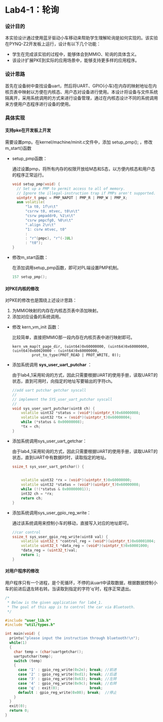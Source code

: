# Lab4-1：轮询

### 设计目的

本实验设计通过使用蓝牙驱动小车移动来帮助学生理解轮询是如何实现的。该实验在PYNQ-Z2开发板上运行，设计有以下几个功能：

- 学生在完成该实验的过程中，能够体会到MMIO、轮询的具体含义。
- 该设计扩展PKE到实际的应用场景中，能够支持更多样的应用程序。

### 设计思路

首先在设备树中查找设备uart，然后将UART、GPIO(小车)在内存的映射地址在内核页表中映射以方便在内核态、用户态对设备进行使用。本设计将设备与文件系统隔离开，采用系统调用的方式来进行设备管理，通过在内核态设计不同的系统调用来方便用户态程序进行设备的使用。

### 具体实现

#### 支持pke在开发板上开发

需要设置pmp。在kernel/machine/minit.c文件中，添加 setup_pmp(); ，修改m_start()函数

* setup_pmp函数：
  
  通过设置pmp，将所有内存的权限开放给M态和S态，以方便内核态和用户态的程序正常运行。
  
  ```cpp
  void setup_pmp(void) {
    // Set up a PMP to permit access to all of memory.
    // Ignore the illegal-instruction trap if PMPs aren't supported.
    uintptr_t pmpc = PMP_NAPOT | PMP_R | PMP_W | PMP_X;
    asm volatile(
        "la t0, 1f\n\t"
        "csrrw t0, mtvec, t0\n\t"
        "csrw pmpaddr0, %1\n\t"
        "csrw pmpcfg0, %0\n\t"
        ".align 2\n\t"
        "1: csrw mtvec, t0"
        :
        : "r"(pmpc), "r"(-1UL)
        : "t0");
  }
  ```
  
* 修改m_start函数：
  
  在添加调用setup_pmp函数，即可对PL端设置PMP机制。
  
  ```cpp
  157 setup_pmp();
  ```

#### 对PKE内核的修改

对PKE的修改也是围绕上述设计思路：

1. 为MMIO映射的内存在内核态页表中添加映射。
2. 添加对应设备的系统调用。

* 修改 kern_vm_init 函数：
  
  比较简单，直接把MMIO那一段内存在内核页表中进行映射即可。

  ```
  kern_vm_map(t_page_dir, (uint64)0x60000000, (uint64)0x60000000, (uint64)0x60020000 - (uint64)0x60000000,
           prot_to_type(PROT_READ | PROT_WRITE, 0));
  ```
  
* 添加系统调用 **sys_user_uart_putchar** ：
  
  由于lab4_1采用轮询的方式，因此只需要根据UART的使用手册，读取UART的状态，直到可用时，向指定的地址写要输出的字符ch。
  
  ```c++
  //add uart putchar getchar syscall
  //
  // implement the SYS_user_uart_putchar syscall
  //
  void sys_user_uart_putchar(uint8 ch) {
      volatile uint32 *status = (void*)(uintptr_t)0x60000008;
      volatile uint32 *tx = (void*)(uintptr_t)0x60000004;
      while (*status & 0x00000008);
      *tx = ch;
  }
  ```
  
* 添加系统调用sys_user_uart_getchar：
  
  由于lab4_1采用轮询的方式，因此只需要根据UART的使用手册，读取UART的状态，直到UART中有数据时时，读取指定的地址。
  
  ```c++
  ssize_t sys_user_uart_getchar() {
      
      
      volatile uint32 *rx = (void*)(uintptr_t)0x60000000;
      volatile uint32 *status = (void*)(uintptr_t)0x60000008;
      while (!(*status & 0x00000001));
      int32 ch = *rx;
      return ch;
  }
  ```
  
* 添加系统调用sys_user_gpio_reg_write：
  
  通过该系统调用来控制小车的移动，直接写入对应的地址即可。
  
  ```c++
  //car control
  ssize_t sys_user_gpio_reg_write(uint8 val) {
      volatile uint32_t *control_reg = (void*)(uintptr_t)0x60001004;
      volatile uint32_t *data_reg = (void*)(uintptr_t)0x60001000;
      *data_reg = (uint32_t)val;
      return 1;
  }
  ```

#### 对用户程序的修改

用户程序只有一个进程，是个死循环，不停的从uart中读取数据，根据数据控制小车的前进后退左转右转。当读取到指定的字符'q'时，程序正常退出。

```c++
/*
 * Below is the given application for lab4_1.
 * The goal of this app is to control the car via Bluetooth. 
 */

#include "user_lib.h"
#include "util/types.h"

int main(void) {
  printu("please input the instruction through bluetooth!\n");
  while(1)
  {
    char temp = (char)uartgetchar();
    uartputchar(temp);
    switch (temp)
    {
      case '1' : gpio_reg_write(0x2e); break; //前进
      case '2' : gpio_reg_write(0xd1); break; //后退
      case '3' : gpio_reg_write(0x63); break; //左转
      case '4' : gpio_reg_write(0x9c); break; //右转
      case 'q' : exit(0);              break;
      default : gpio_reg_write(0x00); break;  //停止
    }
  }
  exit(0);
  return 0;
}
```
